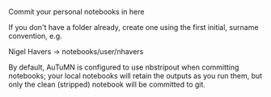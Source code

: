 Commit your personal notebooks in here

If you don't have a folder already, create one using the first initial, surname convention,
e.g.

Nigel Havers ->
notebooks/user/nhavers


By default, AuTuMN is configured to use nbstripout when committing notebooks; your local notebooks will retain the outputs as you run them,
but only the clean (stripped) notebook will be committed to git.
